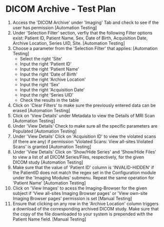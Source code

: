 # DICOM Archive - Test Plan

1.  Access the 'DICOM Archive' under 'Imaging' Tab and check to see if the user has permission
    [Automation Testing]
2.  Under 'Selection Filter' section, verfiy that the following Filter options exist: Patient ID, Patient Name, Sex, Date of Birth, Acquisition Date, Archive Location, Series UID, Site.
    [Automation Testing]
3.  Choose a parameter from the 'Selection Filter' that applies: [Automation Testing]
     - Select the right 'Site'
     - Input the right 'Patient ID'
     - Input the right 'Patient Name'
     - Input the right 'Date of Birth'
     - Input the right 'Archive Location'
     - Input the right 'Sex'
     - Input the right 'Acquisition Date'
     - Input the right 'Series UID'
     - Check the results in the table
4.  Click on 'Clear Filters' to make sure the previously entered data can be erased
    [Automation Testing]
5.  Click on 'View Details' under Metadata to view the Details of MRI Scan
    [Automation Testing]
6.  Under 'View Details' Check to make sure all the specific parameters are Populated
    [Automation Testing]
7.  Under 'View Details' Click on 'Acquisition ID' to view the violated scans (if there are any) if permission 
    'Violated Scans: View all-sites Violated Scans' is granted
    [Automation Testing]
8.  Under 'View Details' Click on 'Show/Hide Series' and 'Show/Hide Files' to view a list of all DICOM Series/Files,
    respectively, for the given DICOM study
    [Automation Testing]
9.  Make sure that the value of 'Patient ID' column is 'INVALID-HIDDEN' if the PatientID does not match the
    regex set in the Configuration module under the 'Imaging Modules' submenu. Repeat the same operation for
    'Patient Name' [Automation Testing]
10. Click on 'View Images' to acess the Imaging-Browser for the given subject if 'View all-sites Imaging Browser 
    pages' or 'View own-site Imaging Browser pages' permission is set
    [Manual Testing]
11. Ensure that clicking on any row in the 'Archive Location' column triggers a download of the corresponding 
    archived DICOM study. Make sure that the copy of the file downloaded to
    your system is prepended with the Patient Name field.
    [Manual Testing]
